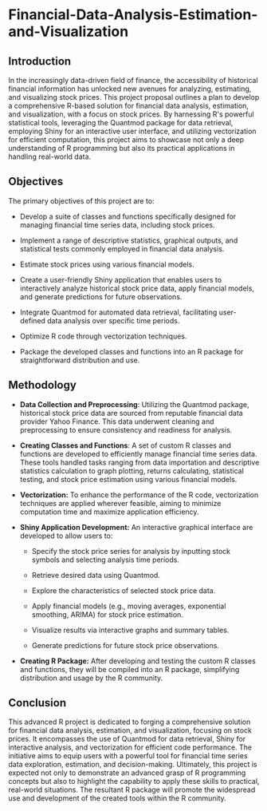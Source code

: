 # Financial-Data-Analysis-Estimation-and-Visualization

## Introduction

In the increasingly data-driven field of finance, the accessibility of historical financial information has unlocked new avenues for analyzing, estimating, and visualizing stock prices. This project proposal outlines a plan to develop a comprehensive R-based solution for financial data analysis, estimation, and visualization, with a focus on stock prices. By harnessing R's powerful statistical tools, leveraging the Quantmod package for data retrieval, employing Shiny for an interactive user interface, and utilizing vectorization for efficient computation, this project aims to showcase not only a deep understanding of R programming but also its practical applications in handling real-world data.

## Objectives

The primary objectives of this project are to:

- Develop a suite of classes and functions specifically designed for managing financial time series data, including stock prices.

- Implement a range of descriptive statistics, graphical outputs, and statistical tests commonly employed in financial data analysis.

- Estimate stock prices using various financial models.

- Create a user-friendly Shiny application that enables users to interactively analyze historical stock price data, apply financial models, and generate predictions for future observations.

- Integrate Quantmod for automated data retrieval, facilitating user-defined data analysis over specific time periods.

- Optimize R code through vectorization techniques.

- Package the developed classes and functions into an R package for straightforward distribution and use.

## Methodology

- **Data Collection and Preprocessing**: Utilizing the Quantmod package, historical stock price data are sourced from reputable financial data provider Yahoo Finance. This data underwent cleaning and preprocessing to ensure consistency and readiness for analysis.

- **Creating Classes and Functions**: A set of custom R classes and functions are developed to efficiently manage financial time series data. These tools handled tasks ranging from data importation and descriptive statistics calculation to graph plotting, returns calculating, statistical testing, and stock price estimation using various financial models.

- **Vectorization:** To enhance the performance of the R code, vectorization techniques are applied wherever feasible, aiming to minimize computation time and maximize application efficiency.

- **Shiny Application Development:** An interactive graphical interface are developed to allow users to:

  - Specify the stock price series for analysis by inputting stock symbols and selecting analysis time periods.

  - Retrieve desired data using Quantmod.
  
  - Explore the characteristics of selected stock price data.

  - Apply financial models (e.g., moving averages, exponential smoothing, ARIMA) for stock price estimation.

  - Visualize results via interactive graphs and summary tables.

  - Generate predictions for future stock price observations.

- **Creating R Package:** After developing and testing the custom R classes and functions, they will be compiled into an R package, simplifying distribution and usage by the R community.

## Conclusion

This advanced R project is dedicated to forging a comprehensive solution for financial data analysis, estimation, and visualization, focusing on stock prices. It encompasses the use of Quantmod for data retrieval, Shiny for interactive analysis, and vectorization for efficient code performance. The initiative aims to equip users with a powerful tool for financial time series data exploration, estimation, and decision-making. Ultimately, this project is expected not only to demonstrate an advanced grasp of R programming concepts but also to highlight the capability to apply these skills to practical, real-world situations. The resultant R package will promote the widespread use and development of the created tools within the R community.
